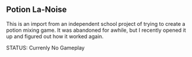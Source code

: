## Potion La-Noise

This is an import from an independent school project of trying to create a potion mixing game. It was abandoned for awhile, but I recently opened it up and figured out how it worked again.

STATUS: Currenly No Gameplay

